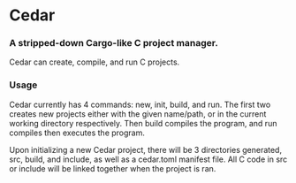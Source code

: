 # Cedar
### A stripped-down Cargo-like C project manager.
Cedar can create, compile, and run C projects. 

### Usage
Cedar currently has 4 commands: new, init, build, and run. The first two creates new projects either 
with the given name/path, or in the current working directory respectively. Then build compiles the 
program, and run compiles then executes the program.

Upon initializing a new Cedar project, there will be 3 directories generated, src, build, and include, 
as well as a cedar.toml manifest file. All C code in src or include will be linked together when the 
project is ran.


